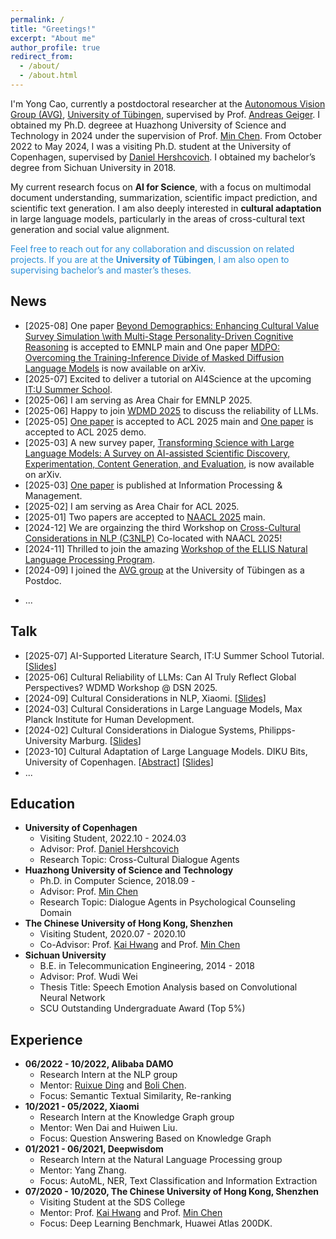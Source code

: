 ```yaml
---
permalink: /
title: "Greetings!"
excerpt: "About me"
author_profile: true
redirect_from: 
  - /about/
  - /about.html
---
```

I'm Yong Cao, currently a postdoctoral researcher at the [Autonomous Vision Group (AVG)](https://uni-tuebingen.de/en/fakultaeten/mathematisch-naturwissenschaftliche-fakultaet/fachbereiche/informatik/lehrstuehle/autonomous-vision/home/), [University of Tübingen](https://uni-tuebingen.de/en/), supervised by Prof. [Andreas Geiger](https://www.cvlibs.net/). I obtained my Ph.D. degreee at Huazhong University of Science and Technology in 2024 under the supervision of Prof. [Min Chen](https://people.ece.ubc.ca/~minchen/). From October 2022 to May 2024, I was a visiting Ph.D. student at the University of Copenhagen, supervised by [Daniel Hershcovich](https://danielhers.github.io/). I obtained my bachelor’s degree from Sichuan University in 2018. 

My current research focus on <b>AI for Science</b>, with a focus on multimodal document understanding, summarization, scientific impact prediction, and scientific text generation. I am also deeply interested in <b>cultural adaptation</b> in large language models, particularly in the areas of cross-cultural text generation and social value alignment.


<p style="color:#2b90d9;">
Feel free to reach out for any collaboration and discussion on related projects. If you are at the <b>University of Tübingen</b>, I am also open to supervising bachelor’s and master’s theses.
</p>

News
------
* [2025-08] One paper [Beyond Demographics: Enhancing Cultural Value Survey Simulation \\with Multi-Stage Personality-Driven Cognitive Reasoning]() is accepted to EMNLP main and One paper [MDPO: Overcoming the Training-Inference Divide of Masked Diffusion Language Models](https://arxiv.org/pdf/2508.13148) is now available on arXiv.
* [2025-07] Excited to deliver a tutorial on AI4Science at the upcoming [IT:U Summer School](https://it-u.at/en/itu-summer-school-2025-on-nlp/). 
* [2025-06] I am serving as Area Chair for EMNLP 2025.
* [2025-06] Happy to join [WDMD 2025](https://wdmd-main.github.io/#/program) to discuss the reliability of LLMs.
* [2025-05] [One paper](https://arxiv.org/pdf/2407.03884) is accepted to ACL 2025 main and [One paper](https://arxiv.org/pdf/2504.08385) is accepted to ACL 2025 demo.
* [2025-03] A new survey paper, [Transforming Science with Large Language Models: A Survey on AI-assisted Scientific Discovery, Experimentation, Content Generation, and Evaluation](https://arxiv.org/abs/2502.05151), is now available on arXiv.
* [2025-03] [One paper](https://www.sciencedirect.com/science/article/pii/S030645732500041X) is published at Information Processing & Management.
* [2025-02] I am serving as Area Chair for ACL 2025.
* [2025-01] Two papers are accepted to [NAACL 2025](https://2025.naacl.org/) main.
* [2024-12] We are orgainzing the third Workshop on [Cross-Cultural Considerations in NLP (C3NLP)](https://c3nlp.github.io/) Co-located with NAACL 2025!
* [2024-11] Thrilled to join the amazing [Workshop of the ELLIS Natural Language Processing Program](https://www.dagstuhl.de/seminars/seminar-calendar/seminar-details/24485).
* [2024-09] I joined the [AVG group](https://uni-tuebingen.de/fakultaeten/mathematisch-naturwissenschaftliche-fakultaet/fachbereiche/informatik/lehrstuehle/autonomous-vision/team/) at the University of Tübingen as a Postdoc.
<!-- * [2024-06] I finished my Ph.D. defense at Huazhong University of Science and Technology. Thanks my Supervisor Prof. [Min Chen](https://people.ece.ubc.ca/~minchen/). -->
<!-- * [2024-04] [One paper](https://arxiv.org/abs/2407.04999) was accepted by IJCAI 2024. -->
<!-- * [2024-03] Give a talk at [Max Planck Institute for Human Development](https://www.mpib-berlin.mpg.de/research/research-centers/adaptive-rationality). -->
<!-- * [2024-02] Give a talk at [Philipps-University Marburg](https://www.uni-marburg.de/en).  -->
* ...


<!-- * [2024-02] Excited to visit [Christin Seifert](http://christinseifert.info/) at Philipps-University Marburg and [Dirk U. Wulff](https://www.dirkwulff.org/) at Max Planck Institute for Human Development.
* [2024-01] Two papers were accepted by EACL 2024, [one](https://arxiv.org/abs/2309.01606) to the main conference and [one](https://arxiv.org/abs/2401.10352) to findings.
* [2023-12] We are orgainzing the [Cross-Cultural Considerations in NLP](https://sites.google.com/view/c3nlp) Workshop at ACL 2024.
* [2023-12] [One paper](https://arxiv.org/abs/2401.01667) was accepted by IEEE ICASSP 2024.
* [2023-10] Excited to be selected as DAAD AInet fellow for the Postdoc-NeT-AI 11/2023 Networking Week on Human-centered AI.
* [2023-10] [One paper](https://arxiv.org/abs/2310.17353) was accepted by Transactions of the Association for Computational Linguistics (TACL).
* [2023-08] [Our paper](https://arxiv.org/pdf/2303.17466.pdf) was reported by Danish newspaper [Børsen](https://borsen.dk/nyheder/ai/populaer-chatbot-promoverer-amerikanske-vaerdier-og-normer).
* [2023-07] [Our paper](https://arxiv.org/pdf/2303.17466.pdf) was reported by several Danish media, including [Politiken](https://politiken.dk/debat/klummer/jarlner/art9429359/Samtalerobot-er-et-redskab-for-amerikansk-kulturimperialisme), [Børsen](https://ekstrabladet.dk/nyheder/samfund/chatgpt-fremmer-amerikanske-normer-og-vaerdier/9856186), [Danish TV2](https://www.tv2kosmopol.dk/nyhedsarkiv?date=2023-07-10&clip=634dda2b-8303-4527-aeff-a96418116135), [Ekstra Bladet](https://ekstrabladet.dk/nyheder/samfund/chatgpt-fremmer-amerikanske-normer-og-vaerdier/9856186), [University of Copenhagen](https://di.ku.dk/english/news/2023/chatgpt-promotes-american-norms-and-values/)! -->

Talk
------
* [2025-07] AI-Supported Literature Search, IT:U Summer School Tutorial. [[Slides](/files/[2025.7.25]ITU_Summer_School_Yong.pdf)]
* [2025-06] Cultural Reliability of LLMs: Can AI Truly Reflect Global Perspectives? WDMD Workshop @ DSN 2025.
* [2024-09] Cultural Considerations in NLP, Xiaomi. [[Slides](/files/2024-09-27-Xiaomi-Meeting.pdf)]
* [2024-03] Cultural Considerations in Large Language Models, Max Planck Institute for Human Development.
* [2024-02] Cultural Considerations in Dialogue Systems, Philipps-University Marburg. [[Slides](/files/2024_Marburg.pdf)]
* [2023-10] Cultural Adaptation of Large Language Models. DIKU Bits, University of Copenhagen. [[Abstract](https://di.ku.dk/begivenhedsmappe/begivenheder-2023/diku-bits-nlp-october-2023/)] [[Slides](/files/2023_DIKU_Bits.pdf)]
* ...

Education
------
<!-- ### Education -->
  * **University of Copenhagen**
    * Visiting Student, 2022.10 - 2024.03
    * Advisor: Prof. [Daniel Hershcovich](https://danielhers.github.io/)
    * Research Topic: Cross-Cultural Dialogue Agents
  * **Huazhong University of Science and Technology**
    * Ph.D. in Computer Science, 2018.09 -
    * Advisor: Prof. [Min Chen](https://people.ece.ubc.ca/~minchen/) 
    * Research Topic: Dialogue Agents in Psychological Counseling Domain
  * **The Chinese University of Hong Kong, Shenzhen**
    * Visiting Student, 2020.07 - 2020.10
    * Co-Advisor: Prof. [Kai Hwang](https://myweb.cuhk.edu.cn/hwangkai) and Prof. [Min Chen](https://people.ece.ubc.ca/~minchen/) 
  * **Sichuan University**
    * B.E. in Telecommunication Engineering, 2014 - 2018
    * Advisor: Prof. Wudi Wei
    * Thesis Title: Speech Emotion Analysis based on Convolutional Neural Network
    * SCU Outstanding Undergraduate Award (Top 5%)
    

<!-- Publications
------ -->


Experience
------
  * **06/2022 - 10/2022, Alibaba DAMO**
    * Research Intern at the NLP group
    * Mentor: [Ruixue Ding](https://scholar.google.com.hk/citations?hl=zh-CN&user=wAktw3cAAAAJ&view_op=list_works&sortby=pubdate) and [Boli Chen](https://scholar.google.com.hk/citations?user=P3IMdZ4AAAAJ&hl=zh-CN&oi=ao).
    * Focus:  Semantic Textual Similarity, Re-ranking
  * **10/2021 - 05/2022, Xiaomi**
    * Research Intern at the Knowledge Graph group
    * Mentor: Wen Dai and Huiwen Liu.
    * Focus: Question Answering Based on Knowledge Graph
  * **01/2021 - 06/2021, Deepwisdom**
    * Research Intern at the Natural Language Processing group
    * Mentor: Yang Zhang.
    * Focus: AutoML, NER, Text Classification and Information Extraction
  * **07/2020 - 10/2020, The Chinese University of Hong Kong, Shenzhen**
    * Visiting Student at the SDS College
    * Mentor: Prof. [Kai Hwang](https://myweb.cuhk.edu.cn/hwangkai) and Prof. [Min Chen](https://people.ece.ubc.ca/~minchen/) 
    * Focus: Deep Learning Benchmark, Huawei Atlas 200DK.
    
    

